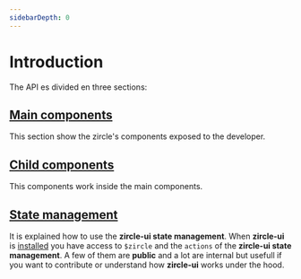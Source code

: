 ```yaml
---
sidebarDepth: 0
---
```

# Introduction

The API es divided en three sections:

## [Main components](/api/z-canvas.html)
This section show the zircle's components exposed to the developer.

## [Child components](/api/z-view-manager.html)
This components work inside the main components.

## [State management](/api/public-api.html)
It is explained how to use the **zircle-ui state management**. When **zircle-ui** is [installed](/guide/getting-started.html) you have access to `$zircle` and the `actions` of the **zircle-ui state management**. A few of them are **public** and a lot are internal but usefull if you want to contribute or understand how **zircle-ui** works under the hood.



